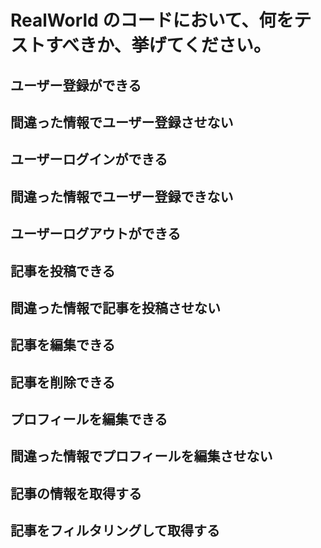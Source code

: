 # RealWorld のコードにおいて、何をテストすべきか、挙げてください。

## ユーザー登録ができる
## 間違った情報でユーザー登録させない
## ユーザーログインができる
## 間違った情報でユーザー登録できない
## ユーザーログアウトができる

## 記事を投稿できる
## 間違った情報で記事を投稿させない
## 記事を編集できる
## 記事を削除できる

## プロフィールを編集できる
## 間違った情報でプロフィールを編集させない

## 記事の情報を取得する
## 記事をフィルタリングして取得する
